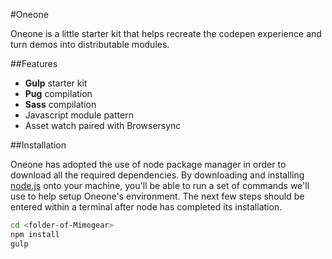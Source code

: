 #Oneone

Oneone is a little starter kit that helps recreate the codepen experience and turn demos into distributable modules.

##Features

* **Gulp** starter kit
* **Pug** compilation
* **Sass** compilation
* Javascript module pattern
* Asset watch paired with Browsersync

##Installation

Oneone has adopted the use of node package manager in order to download all the required dependencies. By downloading and installing [node.js](https://nodejs.org/en/) onto your machine, you'll be able to run a set of commands we'll use to help setup Oneone's environment. The next few steps should be entered within a terminal after node has completed its installation.

```sh
cd <folder-of-Mimogear>
npm install
gulp
```
